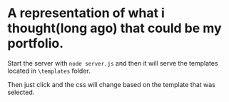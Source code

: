 # A representation of what i thought(long ago) that could be my portfolio.

Start the server with `node server.js` and then it will serve the templates located in `\templates` folder.

Then just click and the css will change based on the template that was selected.
